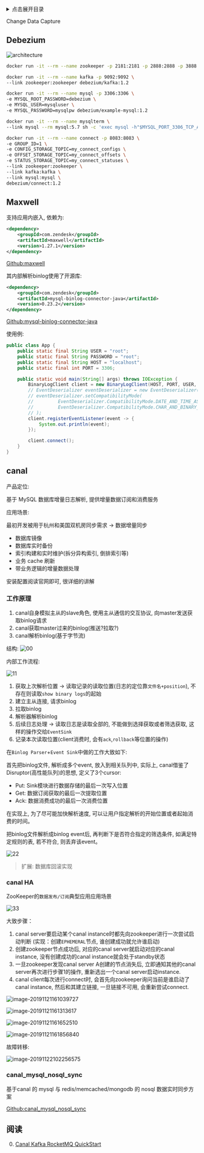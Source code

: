 <details>
<summary>点击展开目录</summary>
<!-- TOC -->

- [Debezium](#debezium)
- [Maxwell](#maxwell)
- [canal](#canal)
    - [工作原理](#工作原理)
    - [canal HA](#canal-ha)
    - [canal_mysql_nosql_sync](#canal_mysql_nosql_sync)
- [阅读](#阅读)

<!-- /TOC -->
</details>

Change Data Capture

## Debezium

![architecture](https://debezium.io/images/debezium-architecture.png)

```bash
docker run -it --rm --name zookeeper -p 2181:2181 -p 2888:2888 -p 3888:3888 debezium/zookeeper:1.2

docker run -it --rm --name kafka -p 9092:9092 \
--link zookeeper:zookeeper debezium/kafka:1.2

docker run -it --rm --name mysql -p 3306:3306 \
-e MYSQL_ROOT_PASSWORD=debezium \
-e MYSQL_USER=mysqluser \
-e MYSQL_PASSWORD=mysqlpw debezium/example-mysql:1.2

docker run -it --rm --name mysqlterm \
--link mysql --rm mysql:5.7 sh -c 'exec mysql -h"$MYSQL_PORT_3306_TCP_ADDR" -P"$MYSQL_PORT_3306_TCP_PORT" -uroot -p"$MYSQL_ENV_MYSQL_ROOT_PASSWORD"'

docker run -it --rm --name connect -p 8083:8083 \
-e GROUP_ID=1 \
-e CONFIG_STORAGE_TOPIC=my_connect_configs \
-e OFFSET_STORAGE_TOPIC=my_connect_offsets \
-e STATUS_STORAGE_TOPIC=my_connect_statuses \
--link zookeeper:zookeeper \
--link kafka:kafka \
--link mysql:mysql \
debezium/connect:1.2
```

## Maxwell

支持应用内嵌入, 依赖为:

```xml
<dependency>
    <groupId>com.zendesk</groupId>
    <artifactId>maxwell</artifactId>
    <version>1.27.1</version>
</dependency>
```

[Github:maxwell](https://github.com/zendesk/maxwell)

其内部解析binlog使用了开源库:

```xml
<dependency>
    <groupId>com.zendesk</groupId>
    <artifactId>mysql-binlog-connector-java</artifactId>
    <version>0.23.2</version>
</dependency>
```

[Github:mysql-binlog-connector-java](https://github.com/osheroff/mysql-binlog-connector-java)

使用例:

```Java
public class App {
    public static final String USER = "root";
    public static final String PASSWORD = "root";
    public static final String HOST = "localhost";
    public static final int PORT = 3306;

    public static void main(String[] args) throws IOException {
        BinaryLogClient client = new BinaryLogClient(HOST, PORT, USER, PASSWORD);
        // EventDeserializer eventDeserializer = new EventDeserializer();
        // eventDeserializer.setCompatibilityMode(
        //         EventDeserializer.CompatibilityMode.DATE_AND_TIME_AS_LONG,
        //         EventDeserializer.CompatibilityMode.CHAR_AND_BINARY_AS_BYTE_ARRAY
        // );
        client.registerEventListener(event -> {
            System.out.println(event);
        });

        client.connect();
    }
}
```

## canal

产品定位:

基于 MySQL 数据库增量日志解析, 提供增量数据订阅和消费服务

应用场景:

最初开发被用于杭州和美国双机房同步需求 -> 数据增量同步

* 数据库镜像
* 数据库实时备份
* 索引构建和实时维护(拆分异构索引, 倒排索引等)
* 业务 cache 刷新
* 带业务逻辑的增量数据处理

安装配置阅读官网即可, 很详细的讲解

### 工作原理

1. canal自身模拟主从的slave角色, 使用主从通信的交互协议, 向master发送获取binlog请求
2. canal获取master过来的binlog(推送?拉取?)
3. canal解析binlog(基于字节流)

结构:
![00](https://camo.githubusercontent.com/fad39e40f844ae4196035f4007e31ae2bd020616/687474703a2f2f646c2e69746579652e636f6d2f75706c6f61642f6174746163686d656e742f303038302f333132362f34393535303038352d306364322d333266612d383661362d6636373664623562353937622e6a7067)

内部工作流程:

![11](https://camo.githubusercontent.com/031db3aa27461d13faa2dea479ef639f93386a00/687474703a2f2f646c2e69746579652e636f6d2f75706c6f61642f6174746163686d656e742f303038302f333134332f37393531633136392d663764662d336362332d616562622d6439323466353733313163622e6a7067)

1. 获取上次解析位置 -> 读取记录的读取位置(日志的定位靠`文件名+position`), 不存在则读取`show binary logs`的起始
2. 建立主从连接, 请求binlog
3. 拉取binlog
4. 解析器解析binlog
5. 后续日志处理 -> 读取日志是读取全部的, 不能做到选择获取或者筛选获取, 这样的操作交给`EventSink`
6. 记录本次读取位置(client消费时, 会有`ack`,`rollback`等位置的操作)

在`Binlog Parser`+`Event Sink`中做的工作大致如下:

首先把binlog文件, 解析成多个event, 放入到相关队列中, 实际上, canal借鉴了Disruptor(高性能队列)的思想, 定义了3个cursor:

* Put: Sink模块进行数据存储的最后一次写入位置
* Get: 数据订阅获取的最后一次提取位置
* Ack: 数据消费成功的最后一次消费位置

在实现上, 为了尽可能加快解析速度, 可以让用户指定解析的开始位置或者起始消费的时间。

把binlog文件解析成binlog event后, 再判断下是否符合指定的筛选条件, 如满足特定规则的表, 若不符合, 则丢弃该event。

![22](https://awps-assets.meituan.net/mit-x/blog-images-bundle-2017/044be049.png)

> 扩展: 数据库回滚实现

### canal HA

ZooKeeper的`数据发布/订阅`典型应用应用场景

![33](https://camo.githubusercontent.com/c8f1d98268a307821273e94e7eefcd29a26f9b78/687474703a2f2f646c2e69746579652e636f6d2f75706c6f61642f6174746163686d656e742f303038302f333330332f64333230326332362d653935342d333563302d613331392d3537363034313032633537642e6a7067)

大致步骤：

1. canal server要启动某个canal instance时都先向zookeeper进行一次尝试启动判断 (实现：创建`EPHEMERAL`节点, 谁创建成功就允许谁启动)
2. 创建zookeeper节点成功后, 对应的canal server就启动对应的canal instance, 没有创建成功的canal instance就会处于standby状态
3. 一旦zookeeper发现canal server A创建的节点消失后, 立即通知其他的canal server再次进行步骤1的操作, 重新选出一个canal server启动instance.
4. canal client每次进行connect时, 会首先向zookeeper询问当前是谁启动了canal instance, 然后和其建立链接, 一旦链接不可用, 会重新尝试connect.

![image-20191121161039727](https://gitee.com/LuVx/img/raw/master/mysql/image-20191121161039727.png)

![image-20191121161313617](https://gitee.com/LuVx/img/raw/master/mysql/image-20191121161313617.png)

![image-20191121161652510](https://gitee.com/LuVx/img/raw/master/mysql/image-20191121161652510.png)

![image-20191121161856840](https://gitee.com/LuVx/img/raw/master/mysql/image-20191121161856840.png)

故障转移:

![image-20191122102256575](https://gitee.com/LuVx/img/raw/master/mysql/image-20191122102256575.png)

### canal_mysql_nosql_sync

基于canal 的 mysql 与 redis/memcached/mongodb 的 nosql 数据实时同步方案

[Github:canal_mysql_nosql_sync](https://github.com/liukelin/canal_mysql_nosql_sync)

## 阅读

0. [Canal Kafka RocketMQ QuickStart](https://github.com/alibaba/canal/wiki/Canal-Kafka-RocketMQ-QuickStart)
